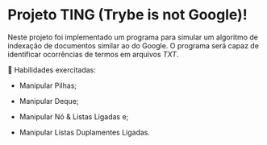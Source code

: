 # Projeto TING (Trybe is not Google)!


Neste projeto foi implementado um programa para simular um algoritmo de indexação de documentos similar ao do Google. O programa será capaz de identificar ocorrências de termos em arquivos _TXT_.
  

🚵 Habilidades exercitadas:

 - Manipular Pilhas;

 - Manipular Deque;

 - Manipular Nó & Listas Ligadas e;

 - Manipular Listas Duplamentes Ligadas.


